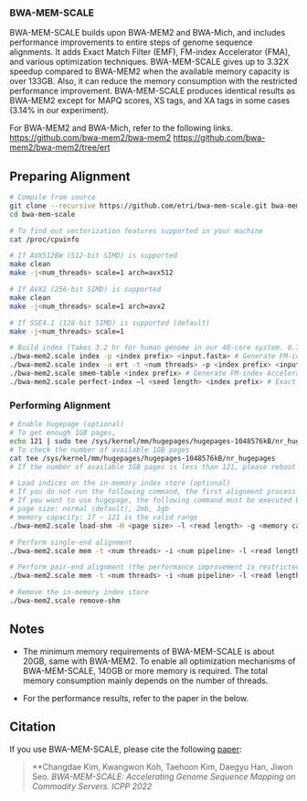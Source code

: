### BWA-MEM-SCALE

BWA-MEM-SCALE builds upon BWA-MEM2 and BWA-Mich, and includes performance improvements to entire steps of genome sequence alignments.
It adds Exact Match Filter (EMF), FM-index Accelerator (FMA), and various optimization techniques.
BWA-MEM-SCALE gives up to 3.32X speedup compared to BWA-MEM2 when the available memory capacity is over 133GB.
Also, it can reduce the memory consumption with the restricted performance improvement. 
BWA-MEM-SCALE produces identical results as BWA-MEM2 except for MAPQ scores, XS tags, and XA tags in some cases (3.14% in our experiment).

For BWA-MEM2 and BWA-Mich, refer to the following links.
https://github.com/bwa-mem2/bwa-mem2
https://github.com/bwa-mem2/bwa-mem2/tree/ert

## Preparing Alignment
```sh
# Compile from source
git clone --recursive https://github.com/etri/bwa-mem-scale.git bwa-mem-scale
cd bwa-mem-scale

# To find out vectorization features supported in your machine
cat /proc/cpuinfo

# If AVX512BW (512-bit SIMD) is supported
make clean
make -j<num_threads> scale=1 arch=avx512

# If AVX2 (256-bit SIMD) is supported
make clean
make -j<num_threads> scale=1 arch=avx2

# If SSE4.1 (128-bit SIMD) is supported (default)
make -j<num_threads> scale=1

# Build index (Takes 3.2 hr for human genome in our 40-core system. 0.7 hr for BWT, 2.2 hr for ERT)
./bwa-mem2.scale index -p <index prefix> <input.fasta> # Generate FM-index of BWA-MEM2. Take ~1hour.
./bwa-mem2.scale index -a ert -t <num threads> -p <index prefix> <input.fasta> # Generate ERT index. Take about 3 hours with 40 threads
./bwa-mem2.scale smem-table <index prefix> # Generate FM-index Accelerator (FMA) indices. Take ~1min.
./bwa-mem2.scale perfect-index –l <seed length> <index prefix> # Exact Match Filter (EMF) index. Take ~20min. <seed length> is the minimum read length.

```

### Performing Alignment
```sh
# Enable hugepage (optional)
# To get enough 1GB pages,
echo 121 | sudo tee /sys/kernel/mm/hugepages/hugepages-1048576kB/nr_hugepages
# To check the number of available 1GB pages
cat tee /sys/kernel/mm/hugepages/hugepages-1048576kB/nr_hugepages
# If the number of available 1GB pages is less than 121, please reboot your system and retry the above.

# Load indices on the in-memory index store (optional)
# If you do not run the following command, the first alignment process will load the indices on the in-memory index store.
# If you want to use hugepage, the following command must be executed before any alignment processes.
# page size: normal (default), 2mb, 1gb
# memory capacity: 17 ~ 121 is the valid range
./bwa-mem2.scale load-shm -H <page size> -l <read length> -g <memory capacity for indices> <index prefix>

# Perform single-end alignment
./bwa-mem2.scale mem -t <num threads> -i <num pipeline> -l <read length> -o <output.sam> <index prefix> <input.fastq>

# Perform pair-end alignment (the performance improvement is restricted.)
./bwa-mem2.scale mem -t <num threads> -i <num pipeline> -l <read length> -o <output.sam> <index prefix> <input_1.fastq> <input_2.fastq>

# Remove the in-memory index store
./bwa-mem2.scale remove-shm
```

## Notes

* The minimum memory requirements of BWA-MEM-SCALE is about 20GB, same with BWA-MEM2. To enable all optimization mechanisms of BWA-MEM-SCALE, 140GB or more memory is required. The total memory consumption mainly depends on the number of threads.

* For the performance results, refer to the paper in the below.

## Citation

If you use BWA-MEM-SCALE, please cite the following [paper](https://doi.org/10.1145/3545008.3545033):

> **Changdae Kim, Kwangwon Koh, Taehoon Kim, Daegyu Han, Jiwon Seo. *BWA-MEM-SCALE: Accelerating Genome Sequence Mapping on Commodity Servers. *ICPP 2022**
